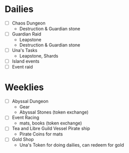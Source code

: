 # Dailies

- [ ] Chaos Dungeon
    - Destruction & Guardian stone
- [ ] Guardian Raid
    - Leapstone
    - Destruction & Guardian stone
- [ ] Una's Tasks
    - Leapstone, Shards
- [ ] Island events
- [ ] Event raid

# Weeklies
- [ ] Abyssal Dungeon
    - Gear
    - Abyssal Stones (token exchange)
- [ ] Event Racing
    - mats, books (token exchange)
- [ ] Tea and Libre Guild Vessel Pirate ship
    - Pirate Coins for mats
- [ ] Gold Shop
    - Una's Token for doing dailies, can redeem for gold
